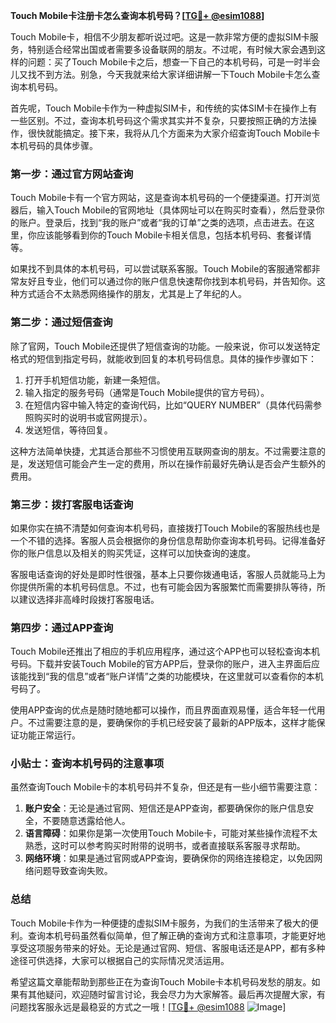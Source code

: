 **Touch Mobile卡注册卡怎么查询本机号码？[[TG💪+ @esim1088](https://t.me/s/esim1088)]**

Touch Mobile卡，相信不少朋友都听说过吧。这是一款非常方便的虚拟SIM卡服务，特别适合经常出国或者需要多设备联网的朋友。不过呢，有时候大家会遇到这样的问题：买了Touch Mobile卡之后，想查一下自己的本机号码，可是一时半会儿又找不到方法。别急，今天我就来给大家详细讲解一下Touch Mobile卡怎么查询本机号码。

首先呢，Touch Mobile卡作为一种虚拟SIM卡，和传统的实体SIM卡在操作上有一些区别。不过，查询本机号码这个需求其实并不复杂，只要按照正确的方法操作，很快就能搞定。接下来，我将从几个方面来为大家介绍查询Touch Mobile卡本机号码的具体步骤。

### **第一步：通过官方网站查询**

Touch Mobile卡有一个官方网站，这是查询本机号码的一个便捷渠道。打开浏览器后，输入Touch Mobile的官网地址（具体网址可以在购买时查看），然后登录你的账户。登录后，找到“我的账户”或者“我的订单”之类的选项，点击进去。在这里，你应该能够看到你的Touch Mobile卡相关信息，包括本机号码、套餐详情等。

如果找不到具体的本机号码，可以尝试联系客服。Touch Mobile的客服通常都非常友好且专业，他们可以通过你的账户信息快速帮你找到本机号码，并告知你。这种方式适合不太熟悉网络操作的朋友，尤其是上了年纪的人。

### **第二步：通过短信查询**

除了官网，Touch Mobile还提供了短信查询的功能。一般来说，你可以发送特定格式的短信到指定号码，就能收到回复的本机号码信息。具体的操作步骤如下：

1. 打开手机短信功能，新建一条短信。
2. 输入指定的服务号码（通常是Touch Mobile提供的官方号码）。
3. 在短信内容中输入特定的查询代码，比如“QUERY NUMBER”（具体代码需参照购买时的说明书或官网提示）。
4. 发送短信，等待回复。

这种方法简单快捷，尤其适合那些不习惯使用互联网查询的朋友。不过需要注意的是，发送短信可能会产生一定的费用，所以在操作前最好先确认是否会产生额外的费用。

### **第三步：拨打客服电话查询**

如果你实在搞不清楚如何查询本机号码，直接拨打Touch Mobile的客服热线也是一个不错的选择。客服人员会根据你的身份信息帮助你查询本机号码。记得准备好你的账户信息以及相关的购买凭证，这样可以加快查询的速度。

客服电话查询的好处是即时性很强，基本上只要你拨通电话，客服人员就能马上为你提供所需的本机号码信息。不过，也有可能会因为客服繁忙而需要排队等待，所以建议选择非高峰时段拨打客服电话。

### **第四步：通过APP查询**

Touch Mobile还推出了相应的手机应用程序，通过这个APP也可以轻松查询本机号码。下载并安装Touch Mobile的官方APP后，登录你的账户，进入主界面后应该能找到“我的信息”或者“账户详情”之类的功能模块，在这里就可以查看你的本机号码了。

使用APP查询的优点是随时随地都可以操作，而且界面直观易懂，适合年轻一代用户。不过需要注意的是，要确保你的手机已经安装了最新的APP版本，这样才能保证功能正常运行。

### **小贴士：查询本机号码的注意事项**

虽然查询Touch Mobile卡的本机号码并不复杂，但还是有一些小细节需要注意：

1. **账户安全**：无论是通过官网、短信还是APP查询，都要确保你的账户信息安全，不要随意透露给他人。
2. **语言障碍**：如果你是第一次使用Touch Mobile卡，可能对某些操作流程不太熟悉，这时可以参考购买时附带的说明书，或者直接联系客服寻求帮助。
3. **网络环境**：如果是通过官网或APP查询，要确保你的网络连接稳定，以免因网络问题导致查询失败。

### **总结**

Touch Mobile卡作为一种便捷的虚拟SIM卡服务，为我们的生活带来了极大的便利。查询本机号码虽然看似简单，但了解正确的查询方式和注意事项，才能更好地享受这项服务带来的好处。无论是通过官网、短信、客服电话还是APP，都有多种途径可供选择，大家可以根据自己的实际情况灵活运用。

希望这篇文章能帮助到那些正在为查询Touch Mobile卡本机号码发愁的朋友。如果有其他疑问，欢迎随时留言讨论，我会尽力为大家解答。最后再次提醒大家，有问题找客服永远是最稳妥的方式之一哦！[[TG💪+ @esim1088](https://t.me/s/esim1088) ![Image](https://i.postimg.cc/4NQfJmqS/Snipaste-2025-05-13-00-14-12.png)]